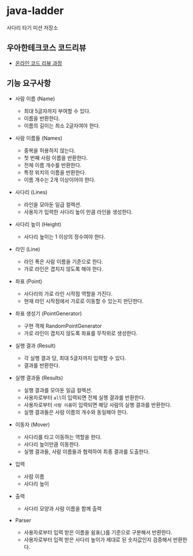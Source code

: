 # java-ladder

사다리 타기 미션 저장소

## 우아한테크코스 코드리뷰

- [온라인 코드 리뷰 과정](https://github.com/woowacourse/woowacourse-docs/blob/master/maincourse/README.md)

## 기능 요구사항

* 사람 이름 (Name)
    * 최대 5글자까지 부여할 수 있다.
    * 이름을 반환한다.
    * 이름의 길이는 최소 2글자여야 한다.

* 사람 이름들 (Names)
    * 중복을 허용하지 않는다.
    * 첫 번째 사람 이름을 반환한다.
    * 전체 이름 개수를 반환한다.
    * 특정 위치의 이름을 반환한다.
    * 이름 개수는 2개 이상이어야 한다.

* 사다리 (Lines)
    * 라인을 모아둔 일급 컬렉션.
    * 사용자가 입력한 사다리 높이 만큼 라인을 생성한다.

* 사다리 높이 (Height)
    * 사다리 높이는 1 이상의 정수여야 한다.

* 라인 (Line)
    * 라인 폭은 사람 이름을 기준으로 한다.
    * 가로 라인은 겹치지 않도록 해야 한다.

* 좌표 (Point)
    * 사다리의 가로 라인 시작점 역할을 가진다.
    * 현재 라인 시작점에서 가로로 이동할 수 있는지 판단한다.

* 좌표 생성기 (PointGenerator)
    * 구현 객체 RandomPointGenerator
    * 가로 라인이 겹치지 않도록 좌표를 무작위로 생성한다.

* 실행 결과 (Result)
    * 각 실행 결과 당, 최대 5글자까지 입력할 수 있다.
    * 결과를 반환한다.

* 실행 결과들 (Results)
    * 실행 결과를 모아둔 일급 컬렉션.
    * 사용자로부터 `all`이 입력되면 전체 실행 결과를 반환한다.
    * 사용자로부터 `사람 이름`이 입력되면 해당 사람의 실행 결과를 반환한다.
    * 실행 결과들은 사람 이름의 개수와 동일해야 한다.

* 이동자 (Mover)
    * 사다리를 타고 이동하는 역할을 한다.
    * 사다리 높이만큼 이동한다.
    * 실행 결과들, 사람 이름들과 협력하여 최종 결과를 도출한다.

* 입력
    * 사람 이름
    * 사다리 높이

* 출력
    * 사다리 모양과 사람 이름을 함께 출력

* Parser
    * 사용자로부터 입력 받은 이름을 쉼표(,)를 기준으로 구분해서 반환한다.
    * 사용자로부터 입력 받은 사다리 높이가 제대로 된 숫자값인지 검증해서 반환한다.